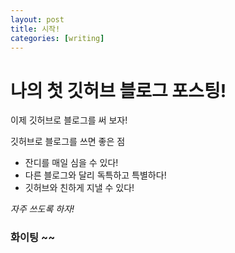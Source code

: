 ```yaml
---
layout: post
title: 시작!
categories: [writing]
---
```


# 나의 첫 깃허브 블로그 포스팅!

이제 깃허브로 블로그를 써 보자!

깃허브로 블로그를 쓰면 좋은 점

- 잔디를 매일 심을 수 있다!
- 다른 블로그와 달리 독특하고 특별하다!
- 깃허브와 친하게 지낼 수 있다!


*자주 쓰도록 하자!*

### 화이팅 ~~
